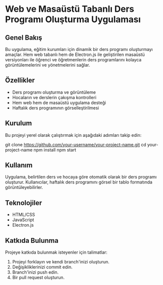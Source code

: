 # Web ve Masaüstü Tabanlı Ders Programı Oluşturma Uygulaması

## Genel Bakış
Bu uygulama, eğitim kurumları için dinamik bir ders programı oluşturmayı amaçlar. Hem web tabanlı hem de Electron.js ile geliştirilen masaüstü versiyonları ile öğrenci ve öğretmenlerin ders programlarını kolayca görüntülemelerini ve yönetmelerini sağlar.

## Özellikler
- Ders programı oluşturma ve görüntüleme
- Hocaların ve derslerin çakışma kontrolleri
- Hem web hem de masaüstü uygulama desteği
- Haftalık ders programının görselleştirilmesi

## Kurulum
Bu projeyi yerel olarak çalıştırmak için aşağıdaki adımları takip edin:

git clone https://github.com/your-username/your-project-name.git
cd your-project-name
npm install
npm start

## Kullanım
Uygulama, belirtilen ders ve hocaya göre otomatik olarak bir ders programı oluşturur. Kullanıcılar, haftalık ders programını görsel bir tablo formatında görüntüleyebilirler.

## Teknolojiler
- HTML/CSS
- JavaScript
- Electron.js

## Katkıda Bulunma
Projeye katkıda bulunmak isteyenler için talimatlar:

1. Projeyi forklayın ve kendi branch'inizi oluşturun.
2. Değişikliklerinizi commit edin.
3. Branch'inizi push edin.
4. Bir pull request oluşturun.
